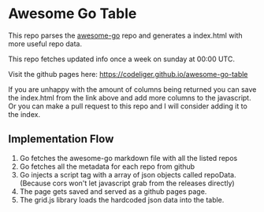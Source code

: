 # Awesome Go Table
This repo parses the [awesome-go](https://github.com/avelino/awesome-go) repo and generates a index.html with more useful repo data.

This repo fetches updated info once a week on sunday at 00:00 UTC.

Visit the github pages here:
https://codeliger.github.io/awesome-go-table


If you are unhappy with the amount of columns being returned you can save the index.html from the link above and add more columns to the javascript.
Or you can make a pull request to this repo and I will consider adding it to the index.

## Implementation Flow
1. Go fetches the awesome-go markdown file with all the listed repos
2. Go fetches all the metadata for each repo from github
3. Go injects a script tag with a array of json objects called repoData. (Because cors won't let javascript grab from the releases directly)
4. The page gets saved and served as a github pages page.
5. The grid.js library loads the hardcoded json data into the table.

